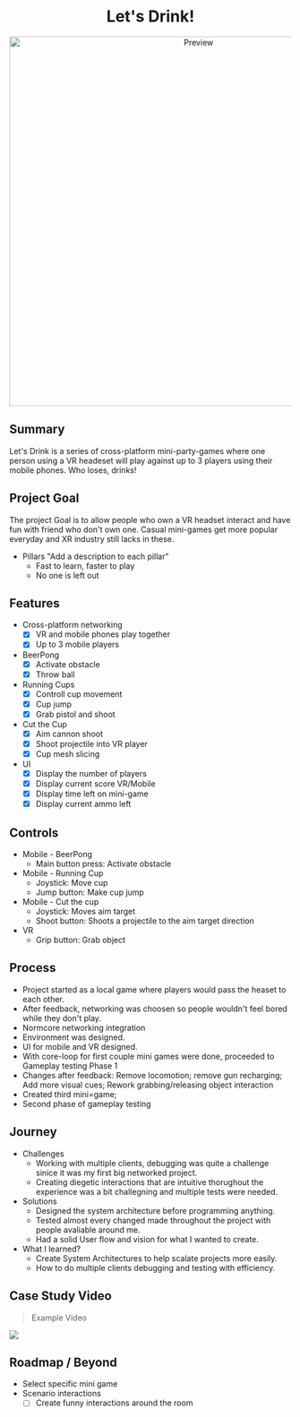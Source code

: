<h1 align="center">Let's Drink!</h1>

<p align="center">
<img alt="Preview" width="660" alt="preview" src="https://github.com/VFS-VRAR/VAR05-LetsDrink-FinalProject/blob/main/MainGif.gif">
<p align="center">

## Summary

Let's Drink is a series of cross-platform mini-party-games where one person using a VR headeset will play against up to 3 players using their mobile phones. Who loses, drinks!

## Project Goal

The project Goal is to allow people who own a VR headset interact and have fun with friend who don't own one. Casual mini-games get more popular everyday and XR industry still lacks in these.

* Pillars "Add a description to each pillar" 
  - Fast to learn, faster to play
  - No one is left out

## Features

* Cross-platform networking
  - [x] VR and mobile phones play together
  - [x] Up to 3 mobile players
* BeerPong
  - [x] Activate obstacle
  - [x] Throw ball
* Running Cups
  - [x] Controll cup movement
  - [x] Cup jump
  - [x] Grab pistol and shoot
* Cut the Cup
  - [x] Aim cannon shoot
  - [x] Shoot projectile into VR player
  - [x] Cup mesh slicing
* UI
  - [x] Display the number of players
  - [x] Display current score VR/Mobile
  - [x] Display time left on mini-game
  - [x] Display current ammo left

## Controls

* Mobile - BeerPong
  - Main button press: Activate obstacle
* Mobile - Running Cup
  - Joystick: Move cup
  - Jump button: Make cup jump
* Mobile - Cut the cup
  - Joystick: Moves aim target
  - Shoot button: Shoots a projectile to the aim target direction
* VR
  - Grip button: Grab object

## Process

- Project started as a local game where players would pass the heaset to each other.
- After feedback, networking was choosen so people wouldn't feel bored while they don't play.
- Normcore networking integration
- Environment was designed.
- UI for mobile and VR designed.
- With core-loop for first couple mini games were done, proceeded to Gameplay testing Phase 1
- Changes after feedback: Remove locomotion; remove gun recharging; Add more visual cues; Rework grabbing/releasing object interaction
- Created third mini=game;
- Second phase of gameplay testing

## Journey

- Challenges
  - Working with multiple clients, debugging was quite a challenge sinice it was my first big networked project.
  - Creating diegetic interactions that are intuitive thorughout the experience was a bit challegning and multiple tests were needed.
- Solutions
  - Designed the system architecture before programming anything.
  - Tested almost every changed made throughout the project with people avaliable around me.
  - Had a solid User flow and vision for what I wanted to create.
- What I learned?
  - Create System Architectures to help scalate projects more easily.
  - How to do multiple clients debugging and testing with efficiency.

## Case Study Video

> Example Video

![](https://github.com/VFS-VRAR/VAR05-LetsDrink-FinalProject/blob/main/LetsDrinkMain.png)

## Roadmap / Beyond

* Select specific mini game
* Scenario interactions
  - [ ] Create funny interactions around the room
